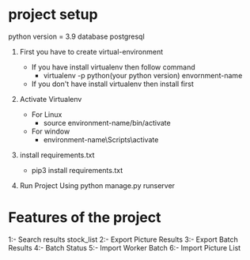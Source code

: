 # project setup
python version = 3.9
database postgresql
 
1. First you have to create virtual-environment
    - If you have install virtualenv then follow command
        - virtualenv -p python(your python version) envornment-name
    - If you don't have install virtualenv then install first

2. Activate Virtualenv
    - For Linux 
        - source environment-name/bin/activate
    - For window
        - environment-name\Scripts\activate


4. install requirements.txt
    - pip3 install requirements.txt

5. Run Project Using python manage.py runserver

# Features of the project 

1:- Search results stock_list
2:- Export Picture Results
3:- Export Batch Results
4:- Batch Status
5:- Import Worker Batch
6:- Import Picture List
